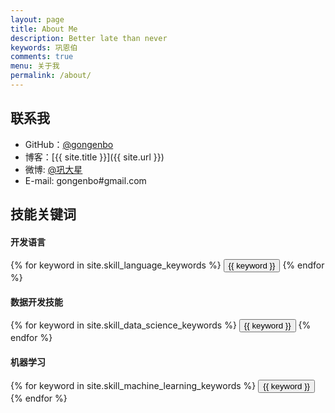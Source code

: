 ```yaml
---
layout: page
title: About Me
description: Better late than never
keywords: 巩恩伯
comments: true
menu: 关于我
permalink: /about/
---
```


## 联系我

* GitHub：[@gongenbo](https://github.com/gongenbo)
* 博客：[{{ site.title }}]({{ site.url }})
* 微博: [@巩大星](http://weibo.com/enbo)
* E-mail: gongenbo#gmail.com

## 技能关键词

#### 开发语言
<div class="btn-inline">
    {% for keyword in site.skill_language_keywords %}
    <button class="btn btn-outline" type="button">{{ keyword }}</button>
    {% endfor %}
</div>

#### 数据开发技能
<div class="btn-inline">
    {% for keyword in site.skill_data_science_keywords %}
    <button class="btn btn-outline" type="button">{{ keyword }}</button>
    {% endfor %}
</div>

#### 机器学习
<div class="btn-inline">
    {% for keyword in site.skill_machine_learning_keywords %}
    <button class="btn btn-outline" type="button">{{ keyword }}</button>
    {% endfor %}
</div>